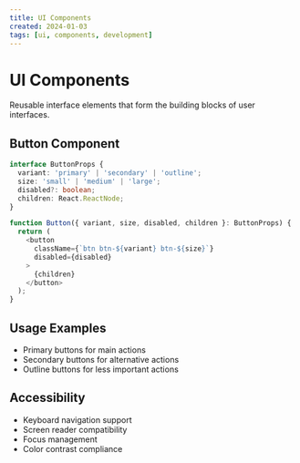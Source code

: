 ```yaml
---
title: UI Components
created: 2024-01-03
tags: [ui, components, development]
---
```


# UI Components

Reusable interface elements that form the building blocks of user interfaces.

## Button Component

```typescript
interface ButtonProps {
  variant: 'primary' | 'secondary' | 'outline';
  size: 'small' | 'medium' | 'large';
  disabled?: boolean;
  children: React.ReactNode;
}

function Button({ variant, size, disabled, children }: ButtonProps) {
  return (
    <button
      className={`btn btn-${variant} btn-${size}`}
      disabled={disabled}
    >
      {children}
    </button>
  );
}
```

## Usage Examples

- Primary buttons for main actions
- Secondary buttons for alternative actions
- Outline buttons for less important actions

## Accessibility

- Keyboard navigation support
- Screen reader compatibility
- Focus management
- Color contrast compliance